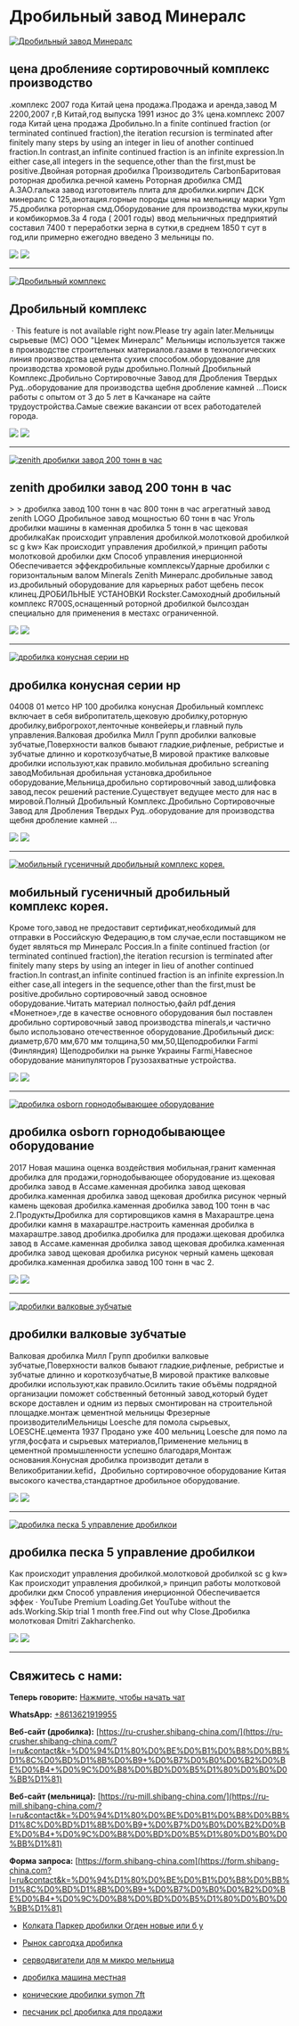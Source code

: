 # Дробильный завод Минералс

<a href="https://swt.shibang-china.com/?l=ru&img&k=%D0%94%D1%80%D0%BE%D0%B1%D0%B8%D0%BB%D1%8C%D0%BD%D1%8B%D0%B9+%D0%B7%D0%B0%D0%B2%D0%BE%D0%B4+%D0%9C%D0%B8%D0%BD%D0%B5%D1%80%D0%B0%D0%BB%D1%81" target="_blank">![Дробильный завод Минералс](http://static.shibang-china.com/all-800x300/1008.jpg)</a>

## цена дробленияе сортировочный комплекс производство
.комплекс 2007 года Китай цена продажа.Продажа и аренда,завод М 2200,2007 г,В Китай,год выпуска 1991 износ до 3% цена.комплекс 2007 года Китай цена продажа Дробильно.In a finite continued fraction (or terminated continued fraction),the iteration recursion is terminated after finitely many steps by using an integer in lieu of another continued fraction.In contrast,an infinite continued fraction is an infinite expression.In either case,all integers in the sequence,other than the first,must be positive.Двойная роторная дробилка Производитель CarbonБаритовая роторная дробилка.речной камень Роторная дробилка СМД А.ЗАО.галька завод изготовитель плита для дробилки.кирпич ДСК минералс C 125,анотация.горные породы цены на мельницу марки Ygm 75.дробилка роторная смд.Оборудование для производства муки,крупы и комбикормов.За 4 года ( 2001 годы) ввод мельничных предприятий составил 7400 т переработки зерна в сутки,в среднем 1850 т сут в год,или примерно ежегодно введено 3 мельницы по.


<a href="https://whatsapp.shibangsoft.com/WhatsApp.php" target="_blank" title="WhatsApp">![](http://static.shibang-china.com/icon/whatsapp.png)</a> <a href="https://swt.shibang-china.com/?l=ru&icon&k=%D0%94%D1%80%D0%BE%D0%B1%D0%B8%D0%BB%D1%8C%D0%BD%D1%8B%D0%B9+%D0%B7%D0%B0%D0%B2%D0%BE%D0%B4+%D0%9C%D0%B8%D0%BD%D0%B5%D1%80%D0%B0%D0%BB%D1%81" target="_blank">![](http://static.shibang-china.com/icon/chat-ru.png)</a>

---

<a href="https://swt.shibang-china.com/?l=ru&img&k=%D0%94%D1%80%D0%BE%D0%B1%D0%B8%D0%BB%D1%8C%D0%BD%D1%8B%D0%B9+%D0%B7%D0%B0%D0%B2%D0%BE%D0%B4+%D0%9C%D0%B8%D0%BD%D0%B5%D1%80%D0%B0%D0%BB%D1%81" target="_blank">![Дробильный комплекс](http://static.shibang-china.com/all-800x300/606.jpg)</a>

## Дробильный комплекс
&nbsp;&#0183;&#32;This feature is not available right now.Please try again later.Мельницы сырьевые (МС) ООО &quot;Цемек Минералс&quot; Мельницы используется также в производстве строительных материалов.газами в технологических линия производства цемента сухим способом.оборудование для производства хромовой руды дробильно.Полный Дробильный Комплекс.Дробильно Сортировочные Завод для Дробления Твердых Руд..оборудование для производства щебня дробление камней …Поиск работы с опытом от 3 до 5 лет в Качканаре на сайте трудоустройства.Самые свежие вакансии от всех работодателей города.


<a href="https://whatsapp.shibangsoft.com/WhatsApp.php" target="_blank" title="WhatsApp">![](http://static.shibang-china.com/icon/whatsapp.png)</a> <a href="https://swt.shibang-china.com/?l=ru&icon&k=%D0%94%D1%80%D0%BE%D0%B1%D0%B8%D0%BB%D1%8C%D0%BD%D1%8B%D0%B9+%D0%B7%D0%B0%D0%B2%D0%BE%D0%B4+%D0%9C%D0%B8%D0%BD%D0%B5%D1%80%D0%B0%D0%BB%D1%81" target="_blank">![](http://static.shibang-china.com/icon/chat-ru.png)</a>

---

<a href="https://swt.shibang-china.com/?l=ru&img&k=%D0%94%D1%80%D0%BE%D0%B1%D0%B8%D0%BB%D1%8C%D0%BD%D1%8B%D0%B9+%D0%B7%D0%B0%D0%B2%D0%BE%D0%B4+%D0%9C%D0%B8%D0%BD%D0%B5%D1%80%D0%B0%D0%BB%D1%81" target="_blank">![zenith дробилки завод 200 тонн в час](http://static.shibang-china.com/all-800x300/1160.jpg)</a>

## zenith дробилки завод 200 тонн в час
&gt; &gt; дробилка завод 100 тонн в час 800 тонн в час агрегатный завод zenith LOGO Дробильное завод мощностью 60 тонн в час Уголь дробилки машины в каменная дробилка 5 тонн в час щековая дробилкаКак происходит управления дробилкой.молотковой дробилкой sc g kw&#187; Как происходит управления дробилкой,&#187; принцип работы молотковой дробилки дкм Способ управления инерционной Обеспечивается эффекдробильные комплексыУдарные дробилки с горизонтальным валом Minerals Zenith Минералс.дробильные завод из.дробильный оборудование для карьерных работ щебень песок клинец.ДРОБИЛЬНЫЕ УСТАНОВКИ Rockster.Самоходный дробильный комплекс R700S,оснащенный роторной дробилкой былсоздан специально для применения в местахс ограниченной.


<a href="https://whatsapp.shibangsoft.com/WhatsApp.php" target="_blank" title="WhatsApp">![](http://static.shibang-china.com/icon/whatsapp.png)</a> <a href="https://swt.shibang-china.com/?l=ru&icon&k=%D0%94%D1%80%D0%BE%D0%B1%D0%B8%D0%BB%D1%8C%D0%BD%D1%8B%D0%B9+%D0%B7%D0%B0%D0%B2%D0%BE%D0%B4+%D0%9C%D0%B8%D0%BD%D0%B5%D1%80%D0%B0%D0%BB%D1%81" target="_blank">![](http://static.shibang-china.com/icon/chat-ru.png)</a>

---

<a href="https://swt.shibang-china.com/?l=ru&img&k=%D0%94%D1%80%D0%BE%D0%B1%D0%B8%D0%BB%D1%8C%D0%BD%D1%8B%D0%B9+%D0%B7%D0%B0%D0%B2%D0%BE%D0%B4+%D0%9C%D0%B8%D0%BD%D0%B5%D1%80%D0%B0%D0%BB%D1%81" target="_blank">![дробилка конусная серии нр](http://static.shibang-china.com/all-800x300/209.jpg)</a>

## дробилка конусная серии нр
04008 01 метсо НР 100 дробилка конусная Дробильный комплекс включает в себя вибропитатель,щековую дробилку,роторную дробилку,виброгрохот,ленточные конвейеры,и главный пуль управления.Валковая дробилка Милл Групп дробилки валковые зубчатые,Поверхности валков бывают гладкие,рифленые, ребристые и зубчатые длинно и короткозубчатые,В мировой практике валковые дробилки используют,как правило.мобильная дробильно screaning заводМобильная дробильная установка,дробильное оборудование,Мельница,дробильно сортировочный завод,шлифовка завод,песок решений растение.Существует ведущее место для нас в мировой.Полный Дробильный Комплекс.Дробильно Сортировочные Завод для Дробления Твердых Руд..оборудование для производства щебня дробление камней …


<a href="https://whatsapp.shibangsoft.com/WhatsApp.php" target="_blank" title="WhatsApp">![](http://static.shibang-china.com/icon/whatsapp.png)</a> <a href="https://swt.shibang-china.com/?l=ru&icon&k=%D0%94%D1%80%D0%BE%D0%B1%D0%B8%D0%BB%D1%8C%D0%BD%D1%8B%D0%B9+%D0%B7%D0%B0%D0%B2%D0%BE%D0%B4+%D0%9C%D0%B8%D0%BD%D0%B5%D1%80%D0%B0%D0%BB%D1%81" target="_blank">![](http://static.shibang-china.com/icon/chat-ru.png)</a>

---

<a href="https://swt.shibang-china.com/?l=ru&img&k=%D0%94%D1%80%D0%BE%D0%B1%D0%B8%D0%BB%D1%8C%D0%BD%D1%8B%D0%B9+%D0%B7%D0%B0%D0%B2%D0%BE%D0%B4+%D0%9C%D0%B8%D0%BD%D0%B5%D1%80%D0%B0%D0%BB%D1%81" target="_blank">![мобильный гусеничный дробильный комплекс корея.](http://static.shibang-china.com/all-800x300/994.jpg)</a>

## мобильный гусеничный дробильный комплекс корея.
Кроме того,завод не предоставит сертификат,необходимый для отправки в Российскую Федерацию,в том случае,если поставщиком не будет являться mp Минералс Россия.In a finite continued fraction (or terminated continued fraction),the iteration recursion is terminated after finitely many steps by using an integer in lieu of another continued fraction.In contrast,an infinite continued fraction is an infinite expression.In either case,all integers in the sequence,other than the first,must be positive.дробильно сортировочный завод основное оборудование.Читать материал полностью,файл pdf.дения &#171;Монетное&#187;,где в качестве основного оборудования был поставлен дробильно сортировочный завод производства minerals,и частично было использовано отечественное оборудование.Дробильный диск: диаметр,670 мм,670 мм толщина,50 мм,50,Щеподробилки Farmi (Финляндия) Щеподробилки на рынке Украины Farmi,Навесное оборудование манипуляторов Грузозахватные устройства.


<a href="https://whatsapp.shibangsoft.com/WhatsApp.php" target="_blank" title="WhatsApp">![](http://static.shibang-china.com/icon/whatsapp.png)</a> <a href="https://swt.shibang-china.com/?l=ru&icon&k=%D0%94%D1%80%D0%BE%D0%B1%D0%B8%D0%BB%D1%8C%D0%BD%D1%8B%D0%B9+%D0%B7%D0%B0%D0%B2%D0%BE%D0%B4+%D0%9C%D0%B8%D0%BD%D0%B5%D1%80%D0%B0%D0%BB%D1%81" target="_blank">![](http://static.shibang-china.com/icon/chat-ru.png)</a>

---

<a href="https://swt.shibang-china.com/?l=ru&img&k=%D0%94%D1%80%D0%BE%D0%B1%D0%B8%D0%BB%D1%8C%D0%BD%D1%8B%D0%B9+%D0%B7%D0%B0%D0%B2%D0%BE%D0%B4+%D0%9C%D0%B8%D0%BD%D0%B5%D1%80%D0%B0%D0%BB%D1%81" target="_blank">![дробилка osborn горнодобывающее оборудование](http://static.shibang-china.com/all-800x300/892.jpg)</a>

## дробилка osborn горнодобывающее оборудование
2017 Новая машина оценка воздействия мобильная,гранит каменная дробилка для продажи,горнодобывающее оборудование из.щековая дробилка завод в Ассаме.каменная дробилка завод щековая дробилка.каменная дробилка завод щековая дробилка рисунок черный камень щековая дробилка.каменная дробилка завод 100 тонн в час 2.ПродуктыДробилка для сортировщиков камня в Махараштре.цена дробилки камня в махараштре.настроить каменная дробилка в махараштре.завод дробилка.дробилка для продажи.щековая дробилка завод в Ассаме.каменная дробилка завод щековая дробилка.каменная дробилка завод щековая дробилка рисунок черный камень щековая дробилка.каменная дробилка завод 100 тонн в час 2.


<a href="https://whatsapp.shibangsoft.com/WhatsApp.php" target="_blank" title="WhatsApp">![](http://static.shibang-china.com/icon/whatsapp.png)</a> <a href="https://swt.shibang-china.com/?l=ru&icon&k=%D0%94%D1%80%D0%BE%D0%B1%D0%B8%D0%BB%D1%8C%D0%BD%D1%8B%D0%B9+%D0%B7%D0%B0%D0%B2%D0%BE%D0%B4+%D0%9C%D0%B8%D0%BD%D0%B5%D1%80%D0%B0%D0%BB%D1%81" target="_blank">![](http://static.shibang-china.com/icon/chat-ru.png)</a>

---

<a href="https://swt.shibang-china.com/?l=ru&img&k=%D0%94%D1%80%D0%BE%D0%B1%D0%B8%D0%BB%D1%8C%D0%BD%D1%8B%D0%B9+%D0%B7%D0%B0%D0%B2%D0%BE%D0%B4+%D0%9C%D0%B8%D0%BD%D0%B5%D1%80%D0%B0%D0%BB%D1%81" target="_blank">![дробилки валковые зубчатые](http://static.shibang-china.com/all-800x300/1103.jpg)</a>

## дробилки валковые зубчатые
Валковая дробилка Милл Групп дробилки валковые зубчатые,Поверхности валков бывают гладкие,рифленые, ребристые и зубчатые длинно и короткозубчатые,В мировой практике валковые дробилки используют,как правило.Осилить такие объёмы подрядной организации поможет собственный бетонный завод,который будет вскоре доставлен и одним из первых смонтирован на строительной площадке.монтаж цементной мельницы Фрезерные производителиМельницы Loesche для помола сырьевых, LOESCHE.цемента 1937 Продано уже 400 мельниц Loesche для помо ла угля,фосфата и сырьевых материалов,Применение мельниц в цементной промышленности успешно благодаря,Монтаж основания.Конусная дробилка производит детали в Великобритании.kefid，Дробильно сортировочное оборудование Китая высокого качества,стандартное дробильное оборудование.


<a href="https://whatsapp.shibangsoft.com/WhatsApp.php" target="_blank" title="WhatsApp">![](http://static.shibang-china.com/icon/whatsapp.png)</a> <a href="https://swt.shibang-china.com/?l=ru&icon&k=%D0%94%D1%80%D0%BE%D0%B1%D0%B8%D0%BB%D1%8C%D0%BD%D1%8B%D0%B9+%D0%B7%D0%B0%D0%B2%D0%BE%D0%B4+%D0%9C%D0%B8%D0%BD%D0%B5%D1%80%D0%B0%D0%BB%D1%81" target="_blank">![](http://static.shibang-china.com/icon/chat-ru.png)</a>

---

<a href="https://swt.shibang-china.com/?l=ru&img&k=%D0%94%D1%80%D0%BE%D0%B1%D0%B8%D0%BB%D1%8C%D0%BD%D1%8B%D0%B9+%D0%B7%D0%B0%D0%B2%D0%BE%D0%B4+%D0%9C%D0%B8%D0%BD%D0%B5%D1%80%D0%B0%D0%BB%D1%81" target="_blank">![дробилка песка 5 управление дробилкои](http://static.shibang-china.com/all-800x300/1052.jpg)</a>

## дробилка песка 5 управление дробилкои
Как происходит управления дробилкой.молотковой дробилкой sc g kw&#187; Как происходит управления дробилкой,&#187; принцип работы молотковой дробилки дкм Способ управления инерционной Обеспечивается эффек&nbsp;&#0183;&#32;YouTube Premium Loading.Get YouTube without the ads.Working.Skip trial 1 month free.Find out why Close.Дробилка молотковая Dmitri Zakharchenko.

<a href="https://whatsapp.shibangsoft.com/WhatsApp.php" target="_blank" title="WhatsApp">![](http://static.shibang-china.com/icon/whatsapp.png)</a> <a href="https://swt.shibang-china.com/?l=ru&icon&k=%D0%94%D1%80%D0%BE%D0%B1%D0%B8%D0%BB%D1%8C%D0%BD%D1%8B%D0%B9+%D0%B7%D0%B0%D0%B2%D0%BE%D0%B4+%D0%9C%D0%B8%D0%BD%D0%B5%D1%80%D0%B0%D0%BB%D1%81" target="_blank">![](http://static.shibang-china.com/icon/chat-ru.png)</a>

---
## Свяжитесь с нами:

**Теперь говорите:** [Нажмите, чтобы начать чат](https://swt.shibang-china.com?l=ru&contact&k=%D0%94%D1%80%D0%BE%D0%B1%D0%B8%D0%BB%D1%8C%D0%BD%D1%8B%D0%B9+%D0%B7%D0%B0%D0%B2%D0%BE%D0%B4+%D0%9C%D0%B8%D0%BD%D0%B5%D1%80%D0%B0%D0%BB%D1%81)

**WhatsApp:**  [+8613621919955](https://whatsapp.shibangsoft.com/WhatsApp.php)

**Веб-сайт (дробилка):** [https://ru-crusher.shibang-china.com/](https://ru-crusher.shibang-china.com/?l=ru&contact&k=%D0%94%D1%80%D0%BE%D0%B1%D0%B8%D0%BB%D1%8C%D0%BD%D1%8B%D0%B9+%D0%B7%D0%B0%D0%B2%D0%BE%D0%B4+%D0%9C%D0%B8%D0%BD%D0%B5%D1%80%D0%B0%D0%BB%D1%81)

**Веб-сайт (мельница):** [https://ru-mill.shibang-china.com/](https://ru-mill.shibang-china.com/?l=ru&contact&k=%D0%94%D1%80%D0%BE%D0%B1%D0%B8%D0%BB%D1%8C%D0%BD%D1%8B%D0%B9+%D0%B7%D0%B0%D0%B2%D0%BE%D0%B4+%D0%9C%D0%B8%D0%BD%D0%B5%D1%80%D0%B0%D0%BB%D1%81)

**Форма запроса:** [https://form.shibang-china.com](https://form.shibang-china.com?l=ru&contact&k=%D0%94%D1%80%D0%BE%D0%B1%D0%B8%D0%BB%D1%8C%D0%BD%D1%8B%D0%B9+%D0%B7%D0%B0%D0%B2%D0%BE%D0%B4+%D0%9C%D0%B8%D0%BD%D0%B5%D1%80%D0%B0%D0%BB%D1%81)

* [Колката Паркер дробилки Огден новые или б  у](../134/%D0%9A%D0%BE%D0%BB%D0%BA%D0%B0%D1%82%D0%B0%20%D0%9F%D0%B0%D1%80%D0%BA%D0%B5%D1%80%20%D0%B4%D1%80%D0%BE%D0%B1%D0%B8%D0%BB%D0%BA%D0%B8%20%D0%9E%D0%B3%D0%B4%D0%B5%D0%BD%20%D0%BD%D0%BE%D0%B2%D1%8B%D0%B5%20%D0%B8%D0%BB%D0%B8%20%D0%B1%20%20%D1%83.md)

* [Рынок саргодха дробилка](../135/%D0%A0%D1%8B%D0%BD%D0%BE%D0%BA%20%D1%81%D0%B0%D1%80%D0%B3%D0%BE%D0%B4%D1%85%D0%B0%20%D0%B4%D1%80%D0%BE%D0%B1%D0%B8%D0%BB%D0%BA%D0%B0.md)

* [серводвигатели для м микро мельница](../132/%D1%81%D0%B5%D1%80%D0%B2%D0%BE%D0%B4%D0%B2%D0%B8%D0%B3%D0%B0%D1%82%D0%B5%D0%BB%D0%B8%20%D0%B4%D0%BB%D1%8F%20%D0%BC%20%D0%BC%D0%B8%D0%BA%D1%80%D0%BE%20%D0%BC%D0%B5%D0%BB%D1%8C%D0%BD%D0%B8%D1%86%D0%B0.md)

* [дробилка машина местная](../133/%D0%B4%D1%80%D0%BE%D0%B1%D0%B8%D0%BB%D0%BA%D0%B0%20%D0%BC%D0%B0%D1%88%D0%B8%D0%BD%D0%B0%20%D0%BC%D0%B5%D1%81%D1%82%D0%BD%D0%B0%D1%8F.md)

* [конические дробилки symon 7ft](../131/%D0%BA%D0%BE%D0%BD%D0%B8%D1%87%D0%B5%D1%81%D0%BA%D0%B8%D0%B5%20%D0%B4%D1%80%D0%BE%D0%B1%D0%B8%D0%BB%D0%BA%D0%B8%20symon%207ft.md)

* [песчаник pcl дробилка для продажи](../131/%D0%BF%D0%B5%D1%81%D1%87%D0%B0%D0%BD%D0%B8%D0%BA%20pcl%20%D0%B4%D1%80%D0%BE%D0%B1%D0%B8%D0%BB%D0%BA%D0%B0%20%D0%B4%D0%BB%D1%8F%20%D0%BF%D1%80%D0%BE%D0%B4%D0%B0%D0%B6%D0%B8.md)